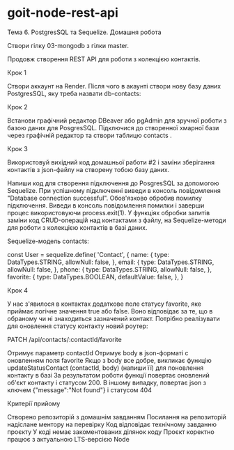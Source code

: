 # goit-node-rest-api
Тема 6. PostgresSQL та Sequelize. Домашня робота



Створи гілку 03-mongodb з гілки master.

Продовж створення REST API для роботи з колекцією контактів.



Крок 1

Створи аккаунт на Render. Після чого в акаунті створи нову базу даних PostgresSQL, яку треба назвати db-contacts:

Крок 2

Встанови графічний редактор DBeaver або pgAdmin для зручної роботи з базою даних для PosgresSQL. Підключися до створенної хмарної бази через графічній редактор та створи таблицю contacts .



Крок 3

Використовуй вихідний код домашньої работи #2 і заміни зберігання контактів з json-файлу на створену тобою базу даних.

Напиши код для створення підключення до PosgresSQL за допомогою Sequelize.
При успішному підключенні виведи в консоль повідомлення "Database connection successful".
Обов'язково обробив помилку підключення. Виведи в консоль повідомлення помилки і заверши процес використовуючи process.exit(1).
У функціях обробки запитів заміни код CRUD-операцій над контактами з файлу, на Sequelize-методи для роботи з колекцією контактів в базі даних.


Sequelize-модель contacts:

const User = sequelize.define(
  'Contact', {
    name: {
      type: DataTypes.STRING,
      allowNull: false,
    },
    email: {
      type: DataTypes.STRING,
      allowNull: false,
    },
    phone: {
      type: DataTypes.STRING,
      allowNull: false,
    },
    favorite: {
      type: DataTypes.BOOLEAN,
      defaultValue: false,
    },
  }




Крок 4

У нас з'явилося в контактах додаткове поле статусу favorite, яке приймає логічне значення true або false. Воно відповідає за те, що в обраному чи ні знаходиться зазначений контакт. Потрібно реалізувати для оновлення статусу контакту новий роутер:

PATCH /api/contacts/:contactId/favorite

Отримує параметр contactId
Отримує body в json-форматі c оновленням поля favorite
Якщо з body все добре, викликає функцію updateStatusContact (contactId, body) (напиши її) для поновлення контакту в базі
За результатом роботи функції повертає оновлений об'єкт контакту і статусом 200. В іншому випадку, повертає json з ключем {"message":"Not found"} і статусом 404


Критерії прийому

Створено репозиторій з домашнім завданням
Посилання на репозиторій надіслане ментору на перевірку
Код відповідає технічному завданню проєкту
У коді немає закоментованих ділянок коду
Проєкт коректно працює з актуальною LTS-версією Node